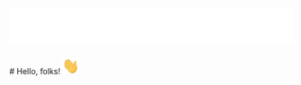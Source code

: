 <h1 align="center">
  <img src="https://raw.githubusercontent.com/mayopi/mayopi/master/name.svg" alt="Marton Lederer" />
</h1>
# Hello, folks! <img src="https://raw.githubusercontent.com/mayopi/mayopi/master/wave.gif" width="30px" height="30px" />
